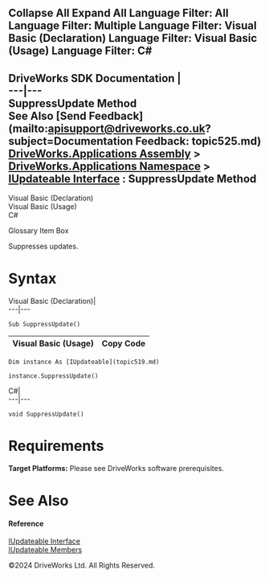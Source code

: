        

 Collapse All Expand All  Language Filter: All  Language Filter: Multiple  Language Filter: Visual Basic (Declaration) Language Filter: Visual Basic (Usage) Language Filter: C#  
---  
DriveWorks SDK Documentation  |   
---|---  
SuppressUpdate Method   
See Also [Send Feedback](mailto:apisupport@driveworks.co.uk?subject=Documentation Feedback: topic525.md)  
[DriveWorks.Applications Assembly](topic13.md) > [DriveWorks.Applications Namespace](topic16.md) > [IUpdateable Interface](topic519.md) : SuppressUpdate Method  
---  
  
Visual Basic (Declaration)    
Visual Basic (Usage)    
C# 

Glossary Item Box

Suppresses updates. 

# Syntax

Visual Basic (Declaration)|   
---|---  
      
    
    Sub SuppressUpdate()   
  
Visual Basic (Usage)| Copy Code  
---|---  
      
    
    Dim instance As [IUpdateable](topic519.md)
     
    instance.SuppressUpdate()  
  
C#|   
---|---  
      
    
    void SuppressUpdate()  
  
# Requirements

**Target Platforms:** Please see DriveWorks software prerequisites.

# See Also

#### Reference

[IUpdateable Interface](topic519.md)   
[IUpdateable Members](topic520.md)

©2024 DriveWorks Ltd. All Rights Reserved.
